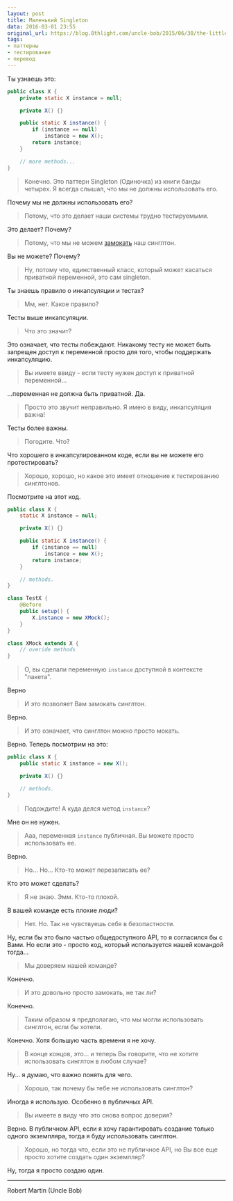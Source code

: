 ```yaml
---
layout: post
title: Маленький Singleton
data: 2016-03-01 23:55
original_url: https://blog.8thlight.com/uncle-bob/2015/06/30/the-little-singleton.html
tags:
- паттерны
- тестирование
- перевод
---
```


Ты узнаешь это:

```java
public class X {
	private static X instance = null;

	private X() {}

	public static X instance() {
		if (instance == null)
			instance = new X();
		return instance;
	}

	// more methods...
}
```

> Конечно. Это паттерн Singleton (Одиночка) из книги банды четырех. Я всегда слышал, что мы не должны использовать его.

Почему мы не должны использовать его?

> Потому, что это делает наши системы трудно тестируемыми.

Это делает? Почему?

> Потому, что мы не можем [замокать](https://ru.wikipedia.org/wiki/Mock-объект) наш синглтон.

Вы не можете? Почему?

> Ну, потому что, единственный класс, который может касаться приватной переменной, это сам singleton.

Ты знаешь правило о инкапсуляции и тестах?

> Мм, нет. Какое правило?

Тесты выше инкапсуляции.

> Что это значит?

Это означает, что тесты побеждают. Никакому тесту не может быть запрещен доступ к переменной просто для того, чтобы поддержать инкапсуляцию.

> Вы имеете ввиду - если тесту нужен доступ к приватной переменной...

...переменная не должна быть приватной. Да.

> Просто это звучит неправильно. Я имею в виду, инкапсуляция важна!

Тесты более важны.

> Погодите. Что?

Что хорошего в инкапсулированном коде, если вы не можете его протестировать?

> Хорошо, хорошо, но какое это имеет отношение к тестированию синглтонов.

Посмотрите на этот код.

```java
public class X {
	static X instance = null;

	private X() {}

	public static X instance() {
		if (instance == null)
			instance = new X();
		return instance;
	}

	// methods.
}

class TestX {
	@Before
	public setup() {
		X.instance = new XMock();
	}
}

class XMock extends X {
	// overide methods
}
```

> О, вы сделали переменную `instance` доступной в контексте "пакета".

Верно

> И это позволяет Вам замокать синглтон.

Верно.

> И это означает, что синглтон можно просто мокать.

Верно. Теперь посмотрим на это:

```java
public class X {
	public static X instance = new X();

	private X() {}

	// methods.
}
```

> Подождите! А куда делся метод `instance`?

Мне он не нужен.

> Ааа, переменная `instance` публичная. Вы можете просто использовать ее.

Верно.

> Но... Но... Кто-то может перезаписать ее?

Кто это может сделать?

> Я не знаю. Эмм. Кто-то плохой.

В вашей команде есть плохие люди?

> Нет. Но. Так не чувствуешь себя в безопастности.

Ну, если бы это было частью общедоступного API, то я согласился бы с Вами. Но если это - просто код, который используется нашей командой тогда...

> Мы доверяем нашей команде?

Конечно.

> И это довольно просто замокать, не так ли?

Конечно.

> Таким образом я предполагаю, что мы могли использовать синглтон, если бы хотели.

Конечно. Хотя большую часть времени я не хочу.

> В конце концов, это... и теперь Вы говорите, что не хотите использовать синглтон в любом случае?

Ну... я думаю, что важно понять для чего.

> Хорошо, так почему бы тебе не использовать синглтон?

Иногда я использую. Особенно в публичных API.

> Вы имеете в виду что это снова вопрос доверия?

Верно. В публичном API, если я хочу гарантировать создание только одного экземпляра, тогда я буду использовать синглтон.

> Хорошо, но тогда что, если это не публичное API, но Вы все еще просто хотите создать один экземпляр?

Ну, тогда я просто создаю один.

---
Robert Martin (Uncle Bob)
